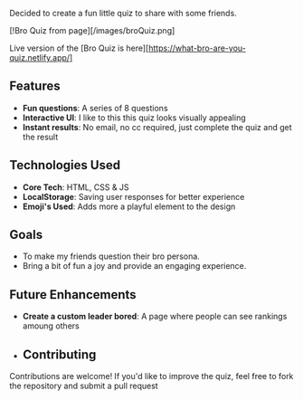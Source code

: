 Decided to create a fun little quiz to share with some friends. 

[!Bro Quiz from page][/images/broQuiz.png]

Live version of the [Bro Quiz is here][https://what-bro-are-you-quiz.netlify.app/] 

## Features 
- **Fun questions**: A series of 8 questions
- **Interactive UI**: I like to this this quiz looks visually appealing
- **Instant results**: No email, no cc required, just complete the quiz and get the result

## Technologies Used
- **Core Tech**: HTML, CSS & JS
- **LocalStorage**: Saving user responses for better experience
- **Emoji's Used**: Adds more a playful element to the design

## Goals
- To make my friends question their bro persona.
- Bring a bit of fun a joy and provide an engaging experience.

## Future Enhancements
- **Create a custom leader bored**: A page where people can see rankings amoung others

- ## Contributing
Contributions are welcome! If you'd like to improve the quiz, feel free to fork the repository and submit a pull request


